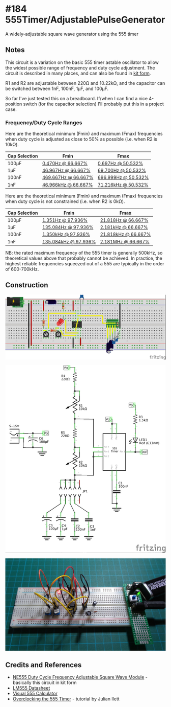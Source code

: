 # #184 555Timer/AdjustablePulseGenerator

A widely-adjustable square wave generator using the 555 timer

## Notes

This circuit is a variation on the basic 555 timer astable oscillator to allow the widest possible range of frequency and duty cycle adjustment.
The circuit is described in many places, and can also be found in
[kit form](http://www.aliexpress.com/item/E74-Free-Shipping-NE555-Duty-Cycle-Frequency-Adjustable-Square-Wave-Module-Parts-Components/32444736970.html).

R1 and R2 are adjustable between 220Ω and 10.22kΩ, and the capacitor can be switched between 1nF, 100nF, 1µF, and 100µF.

So far I've just tested this on a breadboard. If/when I can find a nice 4-position switch (for the capacitor selection) I'll probably put this in a project case.

### Frequency/Duty Cycle Ranges

Here are the theoretical minimum (Fmin) and maximum (Fmax) frequencies when duty cycle is adjusted as close to 50% as possible (i.e. when R2 is 10kΩ).

| Cap Selection | Fmin | Fmax |
|---------------|------|------|
| 100µF | [0.470Hz @ 66.667%](http://visual555.tardate.com/?mode=astable&r1=10.22&r2=10.22&c=100) | [0.697Hz @ 50.532%](http://visual555.tardate.com/?mode=astable&r1=0.22&r2=10.22&c=100) |
| 1µF   | [46.967Hz @ 66.667%](http://visual555.tardate.com/?mode=astable&r1=10.22&r2=10.22&c=1) | [69.700Hz @ 50.532%](http://visual555.tardate.com/?mode=astable&r1=0.22&r2=10.22&c=1) |
| 100nF | [469.667Hz @ 66.667%](http://visual555.tardate.com/?mode=astable&r1=10.22&r2=10.22&c=0.1) | [696.999Hz @ 50.532%](http://visual555.tardate.com/?mode=astable&r1=0.22&r2=10.22&c=0.1) |
| 1nF   | [46.966kHz @ 66.667%](http://visual555.tardate.com/?mode=astable&r1=10.22&r2=10.22&c=0.001) | [71.216kHz @ 50.532%](http://visual555.tardate.com/?mode=astable&r1=0.22&r2=10.22&c=0.001) |


Here are the theoretical minimum (Fmin) and maximum (Fmax) frequencies when duty cycle is not constrained (i.e. when R2 is 0kΩ).

| Cap Selection | Fmin | Fmax |
|---------------|------|------|
| 100µF | [1.351Hz @ 97.936%](http://visual555.tardate.com/?mode=astable&r1=10.22&r2=0.22&c=100) | [21.818Hz @ 66.667%](http://visual555.tardate.com/?mode=astable&r1=0.22&r2=0.22&c=100) |
| 1µF | [135.084Hz @ 97.936%](http://visual555.tardate.com/?mode=astable&r1=10.22&r2=0.22&c=1) | [2.181kHz @ 66.667%](http://visual555.tardate.com/?mode=astable&r1=0.22&r2=0.22&c=1) |
| 100nF | [1.350kHz @ 97.936%](http://visual555.tardate.com/?mode=astable&r1=10.22&r2=0.22&c=0.1) | [21.818kHz @ 66.667%](http://visual555.tardate.com/?mode=astable&r1=0.22&r2=0.22&c=0.1) |
| 1nF | [135.084kHz @ 97.936%](http://visual555.tardate.com/?mode=astable&r1=10.22&r2=0.22&c=0.001) | [2.181MHz @ 66.667%](http://visual555.tardate.com/?mode=astable&r1=0.22&r2=0.22&c=0.001) |

NB: the rated maximum frequency of the 555 timer is generally 500kHz, so theoretical values above that probably cannot be achieved.
In practice, the highest reliable frequencies squeezed out of a 555 are typically in the order of 600-700kHz.

## Construction

![Breadboard](./assets/AdjustablePulseGenerator_bb.jpg?raw=true)

![The Schematic](./assets/AdjustablePulseGenerator_schematic.jpg?raw=true)

![The Build](./assets/AdjustablePulseGenerator_build.jpg?raw=true)

## Credits and References
* [NE555 Duty Cycle Frequency Adjustable Square Wave Module](http://www.aliexpress.com/item/E74-Free-Shipping-NE555-Duty-Cycle-Frequency-Adjustable-Square-Wave-Module-Parts-Components/32444736970.html) - basically this circuit in kit form
* [LM555 Datasheet](http://www.futurlec.com/Linear/LM555CN.shtml)
* [Visual 555 Calculator](http://visual555.tardate.com)
* [Overclocking the 555 Timer](https://youtu.be/TCz1erC2onQ) - tutorial by Julian Ilett